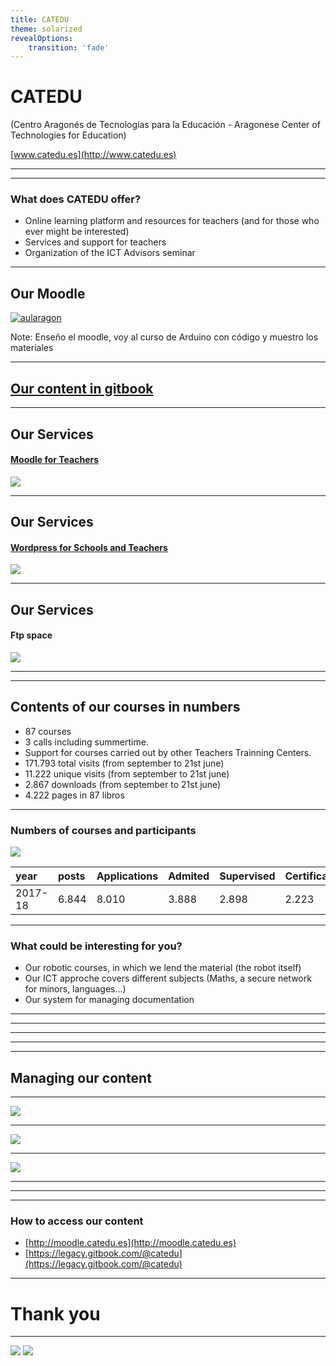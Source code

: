 ```yaml
---
title: CATEDU
theme: solarized
revealOptions:
    transition: 'fade'
---
```


# CATEDU

(Centro Aragonés de Tecnologías para la Educación - Aragonese Center of Technologies for Education)

[www.catedu.es](http://www.catedu.es)

---

<!-- .slide: data-background-iframe="http://catedu.es" data-background-interactive -->

---

### What does CATEDU offer?

* Online learning platform and resources for teachers (and for those who ever might be interested)
* Services and support for teachers
* Organization of the ICT Advisors seminar

---

## Our Moodle

[![aularagon](img/aularagon.png)](http://moodle.catedu.es)

Note: Enseño el moodle, voy al curso de Arduino con código y muestro los materiales

---

## [Our content in gitbook](https://legacy.gitbook.com/@catedu)

---

## Our Services

#### [Moodle for Teachers](http://catedu.aragon.es/moodle/)

![](img/moodle-logo.png)

---

## Our Services

#### [Wordpress for Schools and Teachers](https://iesvaldespartera.catedu.es/)

![](img/wordpress.png) <!-- .element height="50%" width="50%" -->

---

## Our Services

#### Ftp space

![](img/filezilla.png) <!-- .element height="50%" width="50%" -->

---

<!-- .slide: data-background-iframe="http://wp.catedu.es/seminariotic/" data-background-interactive -->

---

## Contents of our courses in numbers

* 87 courses
* 3 calls including summertime.
* Support for courses carried out by other Teachers Trainning Centers.
* 171.793 total visits (from september to 21st june)
* 11.222 unique visits (from september to 21st june)
* 2.867 downloads (from september to 21st june)
* 4.222 pages in 87 libros

---

### Numbers of courses and participants

![](img/num_cursos.png) <!-- .element height="120%" width="120%" -->

| year | posts | Applications | Admited | Supervised | Certificates | Groups | Hours |
|:--|:--|:--|:--|:--|:--|:--|:--|
|2017-18|6.844|8.010|3.888|2.898|2.223|156|4.095|

---

### What could be interesting for you?

* Our robotic courses, in which we lend the material (the robot itself)
* Our ICT approche covers different subjects (Maths, a secure network for minors, languages...)
* Our system for managing documentation

---

<!-- .slide: data-background-iframe="https://catedu.gitbooks.io/robotica/content/" data-background-interactive -->

---

<!-- .slide: data-background-iframe="https://catedu.gitbooks.io/matematicas-y-las-tic/content/" data-background-interactive -->

---

<!-- .slide: data-background-iframe="https://catedu.gitbooks.io/convivencia-segura-en-la-red/content/" data-background-interactive -->

---

<!-- .slide: data-background-iframe="https://catedu.gitbooks.io/lengua-y-literatura-con-las-tic/content/" data-background-interactive -->

---

## Managing our content

---

[![](img/discusions.png)](https://catedu.gitbooks.io/robotica/content/)

---

![](img/cambios2.png)

---

![](img/cambios3.png)

---

<!-- .slide: data-background-iframe="img/estatistics.html" data-background-interactive -->

---

<!-- .slide: data-background-iframe="img/topics.html" data-background-interactive -->

---

### How to access our content

* [http://moodle.catedu.es](http://moodle.catedu.es)
* [https://legacy.gitbook.com/@catedu](https://legacy.gitbook.com/@catedu)

---

# Thank you

---

[<img class="plain"  src="img/Educacion_color.gif"/>](http://www.educaragon.org/)
[<img class="plain"  src="img/catedulogo.png"/>](http://web.catedu.es/webcatedu/)
